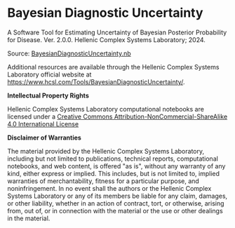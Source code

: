 # Bayesian Diagnostic Uncertainty

A Software Tool for Estimating Uncertainty of Bayesian Posterior Probability for Disease. Ver. 2.0.0. Hellenic Complex Systems Laboratory; 2024.

Source: [BayesianDiagnosticUncertainty.nb](BayesianDiagnosticUncertainty.nb)

Additional resources are available through the Hellenic Complex Systems Laboratory official website at https://www.hcsl.com/Tools/BayesianDiagnosticUncertainty/.

**Intellectual Property Rights**

Hellenic Complex Systems Laboratory computational notebooks are licensed under a [Creative Commons Attribution-NonCommercial-ShareAlike 4.0 International License](https://creativecommons.org/licenses/by-nc-sa/4.0/)

**Disclaimer of Warranties**

 The material provided by the Hellenic Complex Systems Laboratory, including but not limited to publications, technical reports,  computational notebooks, and web content, is offered "as is", without any warranty of any kind, either express or implied. This includes, but is not limited to, implied warranties of merchantability, fitness for a particular purpose, and noninfringement. In no event shall the authors or the Hellenic Complex Systems Laboratory or any of its members be liable for any claim, damages, or other liability, whether in an action of contract, tort, or otherwise, arising from, out of, or in connection with the material or the use or other dealings in the material.
